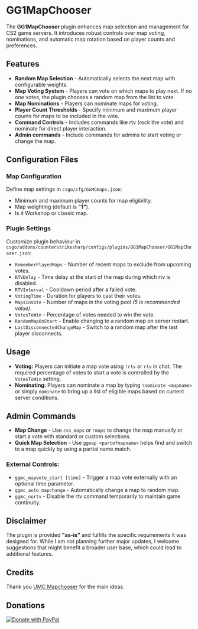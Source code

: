 <!DOCTYPE html>
<html lang="en">
<head>
</head>
<body>

<h1>GG1MapChooser</h1>
<p>The <strong>GG1MapChooser</strong> plugin enhances map selection and management for CS2 game servers. It introduces robust controls over map voting, nominations, and automatic map rotation based on player counts and preferences.</p>

<h2>Features</h2>
<ul>
    <li><strong>Random Map Selection</strong> - Automatically selects the next map with configurable weights.</li>
    <li><strong>Map Voting System</strong> - Players can vote on which maps to play next. If no one votes, the plugin chooses a random map from the list to vote.</li>
    <li><strong>Map Nominations</strong> - Players can nominate maps for voting.</li>
    <li><strong>Player Count Thresholds</strong> - Specify minimum and maximum player counts for maps to be included in the vote.</li>
    <li><strong>Command Controls</strong> - Includes commands like rtv (rock the vote) and nominate for direct player interaction.</li>
    <li><strong>Admin commands</strong> - Include commands for admins to start voting or change the map.</li>
</ul>

<h2>Configuration Files</h2>

<h3>Map Configuration</h3>
<p>Define map settings in <code>csgo/cfg/GGMCmaps.json</code>:</p>
<ul>
    <li>Minimum and maximum player counts for map eligibility.</li>
    <li>Map weighting (default is <strong>"1"</strong>).</li>
    <li>Is it Workshop or classic map.</li>
</ul>

<h3>Plugin Settings</h3>
<p>Customize plugin behaviour in <code>csgo/addons/counterstrikesharp/configs/plugins/GG1MapChooser/GG1MapChooser.json</code>:</p>
<ul>
    <li><code>RememberPlayedMaps</code> - Number of recent maps to exclude from upcoming votes.</li>
    <li><code>RTVDelay</code> - Time delay at the start of the map during which rtv is disabled.</li>
    <li><code>RTVInterval</code> - Cooldown period after a failed vote.</li>
    <li><code>VotingTime</code> - Duration for players to cast their votes.</li>
    <li><code>MapsInVote</code> - Number of maps in the voting pool <em>(5 is recommended value)</em>.</li>
    <li><code>VotesToWin</code> - Percentage of votes needed to win the vote.</li>
    <li><code>RandomMapOnStart</code> - Enable changing to a random map on server restart.</li>
    <li><code>LastDisconnectedChangeMap</code> - Switch to a random map after the last player disconnects.</li>
</ul>

<h2>Usage</h2>
<ul>
    <li><strong>Voting:</strong> Players can initiate a map vote using <code>!rtv</code> or <code>rtv</code> in chat. The required percentage of votes to start a vote is controlled by the <code>VotesToWin</code> setting.</li>
    <li><strong>Nominating:</strong> Players can nominate a map by typing <code>!nominate &lt;mapname&gt;</code> or simply <code>nominate</code> to bring up a list of eligible maps based on current server conditions.</li>
</ul>

<h2>Admin Commands</h2>
<ul>
    <li><strong>Map Change</strong> - Use <code>css_maps</code> or <code>!maps</code> to change the map manually or start a vote with standard or custom selections.</li>
    <li><strong>Quick Map Selection</strong> - Use <code>ggmap &lt;partofmapname&gt;</code> helps find and switch to a map quickly by using a partial name match.</li>
</ul>

<h3>External Controls:</h3>
<ul>
    <li><code>ggmc_mapvote_start [time]</code> - Trigger a map vote externally with an optional time parameter.</li>
    <li><code>ggmc_auto_mapchange</code> - Automatically change a map to random map.</li>
    <li><code>ggmc_nortv</code> - Disable the rtv command temporarily to maintain game continuity.</li>
</ul>

<h2>Disclaimer</h2>
<p>The plugin is provided <strong>"as-is"</strong> and fulfills the specific requirements it was designed for. While I am not planning further major updates, I welcome suggestions that might benefit a broader user base, which could lead to additional features.</p>

<h2>Credits</h2>
<p>Thank you <a href="https://forums.alliedmods.net/showthread.php?t=134190">UMC Mapchooser</a> for the main ideas.</p>

<h2>Donations</h2>
<a href="https://www.paypal.com/cgi-bin/webscr?cmd=_s-xclick&hosted_button_id=APGJ8MXWRDX94">
  <img src="https://www.paypalobjects.com/en_GB/i/btn/btn_donate_SM.gif" alt="Donate with PayPal" />
</a>
</body>
</html>

